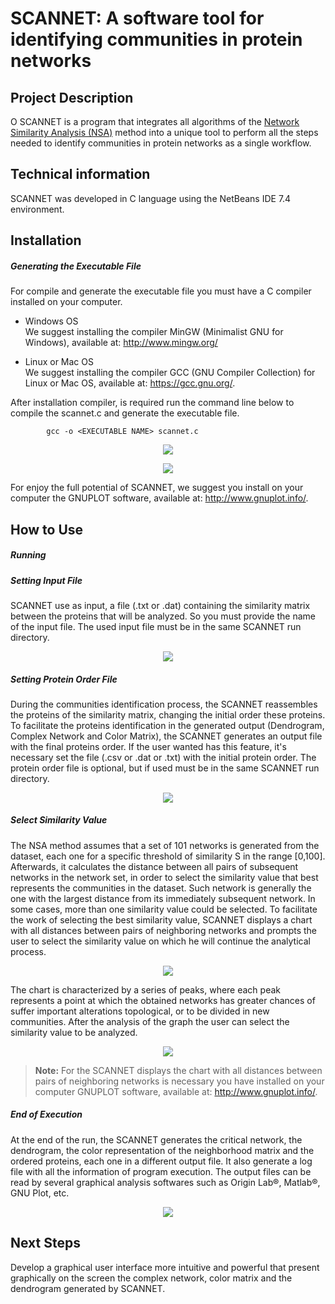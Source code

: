 # SCANNET: A software tool for identifying communities in protein networks

## Project Description

 O SCANNET is a program that integrates all algorithms of the [Network Similarity Analysis (NSA)] method into a unique tool to perform all the steps needed to identify communities in protein networks as a single workflow.

## Technical information 
 
 SCANNET was developed in C language using the NetBeans IDE 7.4 environment.
 
## Installation

##### Generating the Executable File
For compile and generate the executable file you must have a C compiler installed on your computer. 
* Windows OS  
We suggest installing the compiler MinGW (Minimalist GNU for Windows), available at: http://www.mingw.org/

* Linux or Mac OS  
We suggest installing the compiler GCC (GNU Compiler Collection) for Linux or Mac OS, available at: https://gcc.gnu.org/.  

After installation compiler, is required run the command line below to compile the scannet.c and generate the executable file.

			gcc -o <EXECUTABLE NAME> scannet.c
	
<p align="center"> <img src="https://github.com/projectsn/scannet/blob/master/Fig1.png" /> </p>
    
<p align="center"> <img src="https://dl.dropboxusercontent.com/u/20113863/Fig2.png" /> </p>
			
For enjoy the full potential of SCANNET, we suggest you install on your computer the GNUPLOT software, available at: http://www.gnuplot.info/.	
			
## How to Use 

##### Running

##### Setting Input File  
    
SCANNET use as input, a file (.txt or .dat) containing the similarity matrix between the proteins that will be analyzed. So you must provide the name of the input file. The used input file must be in the same SCANNET run directory.

<p align="center"> <img src="https://dl.dropboxusercontent.com/u/20113863/Fig3.png" /> </p>

##### Setting Protein Order File
During the communities identification process, the SCANNET reassembles the proteins of the similarity matrix, changing the initial order these proteins. To facilitate the proteins identification in the generated output (Dendrogram, Complex Network and Color Matrix), the SCANNET generates an output file with the final proteins order. If the user wanted has this feature, it's necessary set the file (.csv or .dat or .txt) with the initial protein order. The protein order file is optional, but if used must be in the same SCANNET run directory.

<p align="center"> <img src="https://dl.dropboxusercontent.com/u/20113863/Fig4.png" /> </p>

##### Select Similarity Value
The NSA method assumes that a set of 101 networks is generated from the dataset, each one for a specific threshold of similarity S in the range [0,100]. Afterwards, it calculates the distance between all pairs of subsequent networks in the network set, in order to select the similarity value that best represents the communities in the dataset. Such network is generally the one with the largest distance from its immediately subsequent network. In some cases, more than one similarity value could be selected. To facilitate the work of selecting the best similarity value, SCANNET displays a chart with all distances between pairs of neighboring networks and prompts the user to select the similarity value on which he will continue the analytical process.

<p align="center"> <img src="https://dl.dropboxusercontent.com/u/20113863/Fig5.png" /> </p>
	
The chart is characterized by a series of peaks, where each peak represents a point at which the obtained networks has greater chances of suffer important alterations topological, or to be divided in new communities. After the analysis of the graph the user can select the similarity value to be analyzed.		

<p align="center"> <img src="https://dl.dropboxusercontent.com/u/20113863/Fig6.png" /> </p>

> **Note:** For the SCANNET displays the chart with all distances between pairs of neighboring networks is necessary you have installed on your computer GNUPLOT software, available at: http://www.gnuplot.info/.
 
##### End of Execution
At the end of the run, the SCANNET generates the critical network, the dendrogram, the color representation of the neighborhood matrix and the ordered proteins, each one in a different output file. It also generate a log file with all the information of program execution. The output files can be read by several graphical analysis softwares such as Origin Lab®, Matlab®, GNU Plot, etc.

<p align="center"> <img src="https://dl.dropboxusercontent.com/u/20113863/Fig7.png" /> </p>

## Next Steps
	
Develop a graphical user interface more intuitive and powerful that present graphically on the screen the complex network, color matrix and the dendrogram generated by SCANNET.


[Network Similarity Analysis (NSA)]:http://journals.plos.org/ploscompbiol/article?id=10.1371/journal.pcbi.1001131
